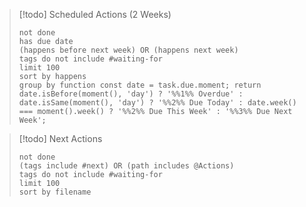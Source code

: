 > [!todo] Scheduled Actions (2 Weeks)
>
> ```tasks
> not done
> has due date
> (happens before next week) OR (happens next week)
> tags do not include #waiting-for
> limit 100
> sort by happens
> group by function const date = task.due.moment; return date.isBefore(moment(), 'day') ? '%%1%% Overdue' : date.isSame(moment(), 'day') ? '%%2%% Due Today' : date.week() === moment().week() ? '%%2%% Due This Week' : '%%3%% Due Next Week';
> ```

> [!todo] Next Actions
>
> ```tasks
> not done
> (tags include #next) OR (path includes @Actions)
> tags do not include #waiting-for
> limit 100
> sort by filename
> ```